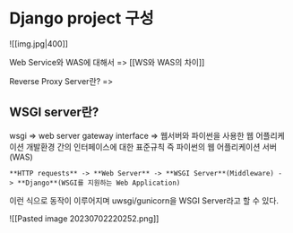 # Django project 구성
![[img.jpg|400]]

Web Service와 WAS에 대해서 => [[WS와 WAS의 차이]]

Reverse Proxy Server란? => 

## WSGI server란?
wsgi => web server gateway interface
=> 웹서버와 파이썬을 사용한 웹 어플리케이션 개발환경 간의 인터페이스에 대한 표준규칙 즉 파이썬의 웹 어플리케이션 서버 (WAS)

	**HTTP requests** -> **Web Server** -> **WSGI Server**(Middleware) -> **Django**(WSGI를 지원하는 Web Application)

이런 식으로 동작이 이루어지며 uwsgi/gunicorn을 WSGI Server라고 할 수 있다.

![[Pasted image 20230702220252.png]]



